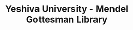 ---
layout: repo
title: "Yeshiva University - Mendel Gottesman Library"
id: 21924
permalink: repos/21924/
---